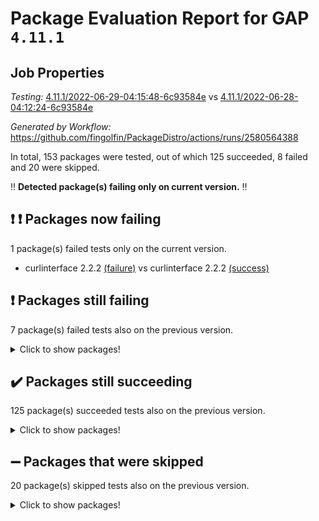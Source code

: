 # Package Evaluation Report for GAP `4.11.1`

## Job Properties

*Testing:* [4.11.1/2022-06-29-04:15:48-6c93584e](https://github.com/fingolfin/PackageDistro/blob/data/reports/4.11.1/2022-06-29-04:15:48-6c93584e) vs [4.11.1/2022-06-28-04:12:24-6c93584e](https://github.com/fingolfin/PackageDistro/blob/data/reports/4.11.1/2022-06-28-04:12:24-6c93584e)

*Generated by Workflow:* https://github.com/fingolfin/PackageDistro/actions/runs/2580564388

In total, 153 packages were tested, out of which 125 succeeded, 8 failed and 20 were skipped.

:bangbang: **Detected package(s) failing only on current version.** :bangbang:

## :exclamation: :exclamation: Packages now failing

1 package(s) failed tests only on the current version.
- curlinterface 2.2.2 [(failure)](https://github.com/fingolfin/PackageDistro/runs/7105163209?check_suite_focus=true) vs curlinterface 2.2.2 [(success)](https://github.com/fingolfin/PackageDistro/runs/7085546743?check_suite_focus=true)

## :exclamation: Packages still failing

7 package(s) failed tests also on the previous version.
<details><summary>Click to show packages!</summary>

- fining 1.4.1 [(failure)](https://github.com/fingolfin/PackageDistro/runs/7105163984?check_suite_focus=true)
- francy 1.2.4 [(failure)](https://github.com/fingolfin/PackageDistro/runs/7105164419?check_suite_focus=true)
- hap 1.41 [(failure)](https://github.com/fingolfin/PackageDistro/runs/7105165123?check_suite_focus=true)
- normalizinterface 1.3.2 [(failure)](https://github.com/fingolfin/PackageDistro/runs/7105166623?check_suite_focus=true)
- packagemanager 1.2 [(failure)](https://github.com/fingolfin/PackageDistro/runs/7105166896?check_suite_focus=true)
- recog 1.3.2 [(failure)](https://github.com/fingolfin/PackageDistro/runs/7105167555?check_suite_focus=true)
- semigroups 4.0.0 [(failure)](https://github.com/fingolfin/PackageDistro/runs/7105167835?check_suite_focus=true)
</details>

## :heavy_check_mark: Packages still succeeding

125 package(s) succeeded tests also on the previous version.
<details><summary>Click to show packages!</summary>

- ace 5.4 [(success)](https://github.com/fingolfin/PackageDistro/runs/7105162000?check_suite_focus=true)
- aclib 1.3.2 [(success)](https://github.com/fingolfin/PackageDistro/runs/7105162060?check_suite_focus=true)
- agt 0.2 [(success)](https://github.com/fingolfin/PackageDistro/runs/7105162098?check_suite_focus=true)
- alnuth 3.2.1 [(success)](https://github.com/fingolfin/PackageDistro/runs/7105162152?check_suite_focus=true)
- anupq 3.2.6 [(success)](https://github.com/fingolfin/PackageDistro/runs/7105162196?check_suite_focus=true)
- atlasrep 2.1.2 [(success)](https://github.com/fingolfin/PackageDistro/runs/7105162231?check_suite_focus=true)
- autodoc 2022.03.10 [(success)](https://github.com/fingolfin/PackageDistro/runs/7105162269?check_suite_focus=true)
- automata 1.15 [(success)](https://github.com/fingolfin/PackageDistro/runs/7105162296?check_suite_focus=true)
- automgrp 1.3.2 [(success)](https://github.com/fingolfin/PackageDistro/runs/7105162327?check_suite_focus=true)
- autpgrp 1.10.2 [(success)](https://github.com/fingolfin/PackageDistro/runs/7105162361?check_suite_focus=true)
- cap 2022.06-04 [(success)](https://github.com/fingolfin/PackageDistro/runs/7105162411?check_suite_focus=true)
- caratinterface 2.3.3 [(success)](https://github.com/fingolfin/PackageDistro/runs/7105162462?check_suite_focus=true)
- cddinterface 2020.06.24 [(success)](https://github.com/fingolfin/PackageDistro/runs/7105162497?check_suite_focus=true)
- circle 1.6.5 [(success)](https://github.com/fingolfin/PackageDistro/runs/7105162546?check_suite_focus=true)
- classicpres 1.22 [(success)](https://github.com/fingolfin/PackageDistro/runs/7105162596?check_suite_focus=true)
- cohomolo 1.6.10 [(success)](https://github.com/fingolfin/PackageDistro/runs/7105162668?check_suite_focus=true)
- congruence 1.2.4 [(success)](https://github.com/fingolfin/PackageDistro/runs/7105162736?check_suite_focus=true)
- corelg 1.56 [(success)](https://github.com/fingolfin/PackageDistro/runs/7105162790?check_suite_focus=true)
- crime 1.6 [(success)](https://github.com/fingolfin/PackageDistro/runs/7105162836?check_suite_focus=true)
- crisp 1.4.5 [(success)](https://github.com/fingolfin/PackageDistro/runs/7105162903?check_suite_focus=true)
- crypting 0.10 [(success)](https://github.com/fingolfin/PackageDistro/runs/7105162961?check_suite_focus=true)
- cryst 4.1.24 [(success)](https://github.com/fingolfin/PackageDistro/runs/7105163012?check_suite_focus=true)
- crystcat 1.1.9 [(success)](https://github.com/fingolfin/PackageDistro/runs/7105163060?check_suite_focus=true)
- ctbllib 1.3.4 [(success)](https://github.com/fingolfin/PackageDistro/runs/7105163111?check_suite_focus=true)
- cubefree 1.19 [(success)](https://github.com/fingolfin/PackageDistro/runs/7105163161?check_suite_focus=true)
- cvec 2.7.5 [(success)](https://github.com/fingolfin/PackageDistro/runs/7105163308?check_suite_focus=true)
- datastructures 0.2.7 [(success)](https://github.com/fingolfin/PackageDistro/runs/7105163371?check_suite_focus=true)
- deepthought 1.0.5 [(success)](https://github.com/fingolfin/PackageDistro/runs/7105163434?check_suite_focus=true)
- design 1.7 [(success)](https://github.com/fingolfin/PackageDistro/runs/7105163481?check_suite_focus=true)
- difsets 2.3.1 [(success)](https://github.com/fingolfin/PackageDistro/runs/7105163532?check_suite_focus=true)
- digraphs 1.5.3 [(success)](https://github.com/fingolfin/PackageDistro/runs/7105163603?check_suite_focus=true)
- edim 1.3.5 [(success)](https://github.com/fingolfin/PackageDistro/runs/7105163656?check_suite_focus=true)
- example 4.3.1 [(success)](https://github.com/fingolfin/PackageDistro/runs/7105163729?check_suite_focus=true)
- factint 1.6.3 [(success)](https://github.com/fingolfin/PackageDistro/runs/7105163788?check_suite_focus=true)
- ferret 1.0.7 [(success)](https://github.com/fingolfin/PackageDistro/runs/7105163853?check_suite_focus=true)
- fga 1.4.0 [(success)](https://github.com/fingolfin/PackageDistro/runs/7105163918?check_suite_focus=true)
- float 1.0.3 [(success)](https://github.com/fingolfin/PackageDistro/runs/7105164046?check_suite_focus=true)
- format 1.4.3 [(success)](https://github.com/fingolfin/PackageDistro/runs/7105164119?check_suite_focus=true)
- forms 1.2.7 [(success)](https://github.com/fingolfin/PackageDistro/runs/7105164221?check_suite_focus=true)
- fplsa 1.2.5 [(success)](https://github.com/fingolfin/PackageDistro/runs/7105164271?check_suite_focus=true)
- fr 2.4.8 [(success)](https://github.com/fingolfin/PackageDistro/runs/7105164354?check_suite_focus=true)
- fwtree 1.3 [(success)](https://github.com/fingolfin/PackageDistro/runs/7105164473?check_suite_focus=true)
- gbnp 1.0.5 [(success)](https://github.com/fingolfin/PackageDistro/runs/7105164527?check_suite_focus=true)
- generalizedmorphismsforcap 2022.05-01 [(success)](https://github.com/fingolfin/PackageDistro/runs/7105164577?check_suite_focus=true)
- genss 1.6.6 [(success)](https://github.com/fingolfin/PackageDistro/runs/7105164614?check_suite_focus=true)
- gradedringforhomalg 2022.03-01 [(success)](https://github.com/fingolfin/PackageDistro/runs/7105164664?check_suite_focus=true)
- grape 4.8.5 [(success)](https://github.com/fingolfin/PackageDistro/runs/7105164745?check_suite_focus=true)
- groupoids 1.69 [(success)](https://github.com/fingolfin/PackageDistro/runs/7105164826?check_suite_focus=true)
- grpconst 2.6.2 [(success)](https://github.com/fingolfin/PackageDistro/runs/7105164880?check_suite_focus=true)
- guarana 0.96.3 [(success)](https://github.com/fingolfin/PackageDistro/runs/7105164955?check_suite_focus=true)
- guava 3.16 [(success)](https://github.com/fingolfin/PackageDistro/runs/7105165051?check_suite_focus=true)
- hapcryst 0.1.14 [(success)](https://github.com/fingolfin/PackageDistro/runs/7105165210?check_suite_focus=true)
- hecke 1.5.3 [(success)](https://github.com/fingolfin/PackageDistro/runs/7105165263?check_suite_focus=true)
- help 3.5 [(success)](https://github.com/fingolfin/PackageDistro/runs/7105165317?check_suite_focus=true)
- idrel 2.44 [(success)](https://github.com/fingolfin/PackageDistro/runs/7105165358?check_suite_focus=true)
- images 1.3.1 [(success)](https://github.com/fingolfin/PackageDistro/runs/7105165422?check_suite_focus=true)
- intpic 0.3.0 [(success)](https://github.com/fingolfin/PackageDistro/runs/7105165476?check_suite_focus=true)
- io 4.7.2 [(success)](https://github.com/fingolfin/PackageDistro/runs/7105165532?check_suite_focus=true)
- irredsol 1.4.3 [(success)](https://github.com/fingolfin/PackageDistro/runs/7105165576?check_suite_focus=true)
- json 2.1.0 [(success)](https://github.com/fingolfin/PackageDistro/runs/7105165635?check_suite_focus=true)
- jupyterkernel 1.4.1 [(success)](https://github.com/fingolfin/PackageDistro/runs/7105165677?check_suite_focus=true)
- jupyterviz 1.5.1 [(success)](https://github.com/fingolfin/PackageDistro/runs/7105165726?check_suite_focus=true)
- kan 1.34 [(success)](https://github.com/fingolfin/PackageDistro/runs/7105165755?check_suite_focus=true)
- kbmag 1.5.9 [(success)](https://github.com/fingolfin/PackageDistro/runs/7105165799?check_suite_focus=true)
- laguna 3.9.5 [(success)](https://github.com/fingolfin/PackageDistro/runs/7105165851?check_suite_focus=true)
- liealgdb 2.2.1 [(success)](https://github.com/fingolfin/PackageDistro/runs/7105165896?check_suite_focus=true)
- liepring 2.6 [(success)](https://github.com/fingolfin/PackageDistro/runs/7105165936?check_suite_focus=true)
- liering 2.4.2 [(success)](https://github.com/fingolfin/PackageDistro/runs/7105165987?check_suite_focus=true)
- linearalgebraforcap 2022.06-02 [(success)](https://github.com/fingolfin/PackageDistro/runs/7105166022?check_suite_focus=true)
- loops 3.4.1 [(success)](https://github.com/fingolfin/PackageDistro/runs/7105166086?check_suite_focus=true)
- lpres 1.0.3 [(success)](https://github.com/fingolfin/PackageDistro/runs/7105166142?check_suite_focus=true)
- majoranaalgebras 1.4 [(success)](https://github.com/fingolfin/PackageDistro/runs/7105166183?check_suite_focus=true)
- mapclass 1.4.5 [(success)](https://github.com/fingolfin/PackageDistro/runs/7105166233?check_suite_focus=true)
- matgrp 0.64 [(success)](https://github.com/fingolfin/PackageDistro/runs/7105166282?check_suite_focus=true)
- modisom 2.5.2 [(success)](https://github.com/fingolfin/PackageDistro/runs/7105166331?check_suite_focus=true)
- modulepresentationsforcap 2022.05-03 [(success)](https://github.com/fingolfin/PackageDistro/runs/7105166369?check_suite_focus=true)
- monoidalcategories 2022.06-06 [(success)](https://github.com/fingolfin/PackageDistro/runs/7105166428?check_suite_focus=true)
- nconvex 2020.11-04 [(success)](https://github.com/fingolfin/PackageDistro/runs/7105166477?check_suite_focus=true)
- nilmat 1.4.1 [(success)](https://github.com/fingolfin/PackageDistro/runs/7105166520?check_suite_focus=true)
- nock 1.5 [(success)](https://github.com/fingolfin/PackageDistro/runs/7105166568?check_suite_focus=true)
- nq 2.5.8 [(success)](https://github.com/fingolfin/PackageDistro/runs/7105166681?check_suite_focus=true)
- numericalsgps 1.3.0 [(success)](https://github.com/fingolfin/PackageDistro/runs/7105166744?check_suite_focus=true)
- openmath 11.5.1 [(success)](https://github.com/fingolfin/PackageDistro/runs/7105166791?check_suite_focus=true)
- orb 4.8.4 [(success)](https://github.com/fingolfin/PackageDistro/runs/7105166842?check_suite_focus=true)
- patternclass 2.4.2 [(success)](https://github.com/fingolfin/PackageDistro/runs/7105166940?check_suite_focus=true)
- permut 2.0.4 [(success)](https://github.com/fingolfin/PackageDistro/runs/7105166991?check_suite_focus=true)
- polenta 1.3.10 [(success)](https://github.com/fingolfin/PackageDistro/runs/7105167028?check_suite_focus=true)
- polymaking 0.8.6 [(success)](https://github.com/fingolfin/PackageDistro/runs/7105167068?check_suite_focus=true)
- primgrp 3.4.2 [(success)](https://github.com/fingolfin/PackageDistro/runs/7105167121?check_suite_focus=true)
- profiling 2.5.0 [(success)](https://github.com/fingolfin/PackageDistro/runs/7105167179?check_suite_focus=true)
- qpa 1.33 [(success)](https://github.com/fingolfin/PackageDistro/runs/7105167272?check_suite_focus=true)
- quagroup 1.8.3 [(success)](https://github.com/fingolfin/PackageDistro/runs/7105167328?check_suite_focus=true)
- radiroot 2.9 [(success)](https://github.com/fingolfin/PackageDistro/runs/7105167388?check_suite_focus=true)
- rcwa 4.6.4 [(success)](https://github.com/fingolfin/PackageDistro/runs/7105167438?check_suite_focus=true)
- rds 1.8 [(success)](https://github.com/fingolfin/PackageDistro/runs/7105167502?check_suite_focus=true)
- repndecomp 1.2.1 [(success)](https://github.com/fingolfin/PackageDistro/runs/7105167629?check_suite_focus=true)
- repsn 3.1.0 [(success)](https://github.com/fingolfin/PackageDistro/runs/7105167671?check_suite_focus=true)
- resclasses 4.7.2 [(success)](https://github.com/fingolfin/PackageDistro/runs/7105167716?check_suite_focus=true)
- scscp 2.3.1 [(success)](https://github.com/fingolfin/PackageDistro/runs/7105167780?check_suite_focus=true)
- sglppow 2.2 [(success)](https://github.com/fingolfin/PackageDistro/runs/7105167904?check_suite_focus=true)
- sgpviz 0.999.5 [(success)](https://github.com/fingolfin/PackageDistro/runs/7105167964?check_suite_focus=true)
- simpcomp 2.1.14 [(success)](https://github.com/fingolfin/PackageDistro/runs/7105168018?check_suite_focus=true)
- singular 2020.12.18 [(success)](https://github.com/fingolfin/PackageDistro/runs/7105168082?check_suite_focus=true)
- sla 1.5.3 [(success)](https://github.com/fingolfin/PackageDistro/runs/7105168132?check_suite_focus=true)
- smallgrp 1.5 [(success)](https://github.com/fingolfin/PackageDistro/runs/7105168181?check_suite_focus=true)
- smallsemi 0.6.13 [(success)](https://github.com/fingolfin/PackageDistro/runs/7105168234?check_suite_focus=true)
- sonata 2.9.4 [(success)](https://github.com/fingolfin/PackageDistro/runs/7105168288?check_suite_focus=true)
- sophus 1.25 [(success)](https://github.com/fingolfin/PackageDistro/runs/7105168335?check_suite_focus=true)
- spinsym 1.5.2 [(success)](https://github.com/fingolfin/PackageDistro/runs/7105168384?check_suite_focus=true)
- symbcompcc 1.3.2 [(success)](https://github.com/fingolfin/PackageDistro/runs/7105168428?check_suite_focus=true)
- thelma 1.3 [(success)](https://github.com/fingolfin/PackageDistro/runs/7105168459?check_suite_focus=true)
- tomlib 1.2.9 [(success)](https://github.com/fingolfin/PackageDistro/runs/7105168504?check_suite_focus=true)
- toric 1.9.5 [(success)](https://github.com/fingolfin/PackageDistro/runs/7105168537?check_suite_focus=true)
- transgrp 3.6.2 [(success)](https://github.com/fingolfin/PackageDistro/runs/7105168590?check_suite_focus=true)
- ugaly 4.0.2 [(success)](https://github.com/fingolfin/PackageDistro/runs/7105168636?check_suite_focus=true)
- unipot 1.5 [(success)](https://github.com/fingolfin/PackageDistro/runs/7105168692?check_suite_focus=true)
- unitlib 4.1.0 [(success)](https://github.com/fingolfin/PackageDistro/runs/7105168738?check_suite_focus=true)
- utils 0.72 [(success)](https://github.com/fingolfin/PackageDistro/runs/7105168802?check_suite_focus=true)
- uuid 0.7 [(success)](https://github.com/fingolfin/PackageDistro/runs/7105168856?check_suite_focus=true)
- walrus 0.9991 [(success)](https://github.com/fingolfin/PackageDistro/runs/7105168900?check_suite_focus=true)
- wedderga 4.10.2 [(success)](https://github.com/fingolfin/PackageDistro/runs/7105168951?check_suite_focus=true)
- xmod 2.88 [(success)](https://github.com/fingolfin/PackageDistro/runs/7105168995?check_suite_focus=true)
- xmodalg 1.22 [(success)](https://github.com/fingolfin/PackageDistro/runs/7105169051?check_suite_focus=true)
- yangbaxter 0.10.0 [(success)](https://github.com/fingolfin/PackageDistro/runs/7105169097?check_suite_focus=true)
- zeromqinterface 0.13 [(success)](https://github.com/fingolfin/PackageDistro/runs/7105169137?check_suite_focus=true)
</details>

## :heavy_minus_sign: Packages that were skipped

20 package(s) skipped tests also on the previous version.
<details><summary>Click to show packages!</summary>

- 4ti2interface 2022.03-01 [(skipped)](https://github.com/fingolfin/PackageDistro/runs/7105101518?check_suite_focus=true)
- browse 1.8.14 [(skipped)](https://github.com/fingolfin/PackageDistro/runs/7105101518?check_suite_focus=true)
- examplesforhomalg 2022.03-01 [(skipped)](https://github.com/fingolfin/PackageDistro/runs/7105101518?check_suite_focus=true)
- gapdoc 1.6.5 [(skipped)](https://github.com/fingolfin/PackageDistro/runs/7105101518?check_suite_focus=true)
- gauss 2022.03-01 [(skipped)](https://github.com/fingolfin/PackageDistro/runs/7105101518?check_suite_focus=true)
- gaussforhomalg 2022.03-01 [(skipped)](https://github.com/fingolfin/PackageDistro/runs/7105101518?check_suite_focus=true)
- gradedmodules 2022.03-01 [(skipped)](https://github.com/fingolfin/PackageDistro/runs/7105101518?check_suite_focus=true)
- homalg 2022.03-01 [(skipped)](https://github.com/fingolfin/PackageDistro/runs/7105101518?check_suite_focus=true)
- homalgtocas 2022.03-01 [(skipped)](https://github.com/fingolfin/PackageDistro/runs/7105101518?check_suite_focus=true)
- io_forhomalg 2022.03-01 [(skipped)](https://github.com/fingolfin/PackageDistro/runs/7105101518?check_suite_focus=true)
- itc 1.5.1 [(skipped)](https://github.com/fingolfin/PackageDistro/runs/7105101518?check_suite_focus=true)
- localizeringforhomalg 2022.03-01 [(skipped)](https://github.com/fingolfin/PackageDistro/runs/7105101518?check_suite_focus=true)
- matricesforhomalg 2022.04-01 [(skipped)](https://github.com/fingolfin/PackageDistro/runs/7105101518?check_suite_focus=true)
- modules 2022.03-01 [(skipped)](https://github.com/fingolfin/PackageDistro/runs/7105101518?check_suite_focus=true)
- polycyclic 2.16 [(skipped)](https://github.com/fingolfin/PackageDistro/runs/7105101518?check_suite_focus=true)
- ringsforhomalg 2022.04-01 [(skipped)](https://github.com/fingolfin/PackageDistro/runs/7105101518?check_suite_focus=true)
- sco 2022.03-01 [(skipped)](https://github.com/fingolfin/PackageDistro/runs/7105101518?check_suite_focus=true)
- toolsforhomalg 2022.05-01 [(skipped)](https://github.com/fingolfin/PackageDistro/runs/7105101518?check_suite_focus=true)
- toricvarieties 2022.03.23 [(skipped)](https://github.com/fingolfin/PackageDistro/runs/7105101518?check_suite_focus=true)
- xgap 4.31 [(skipped)](https://github.com/fingolfin/PackageDistro/runs/7105101518?check_suite_focus=true)
</details>

